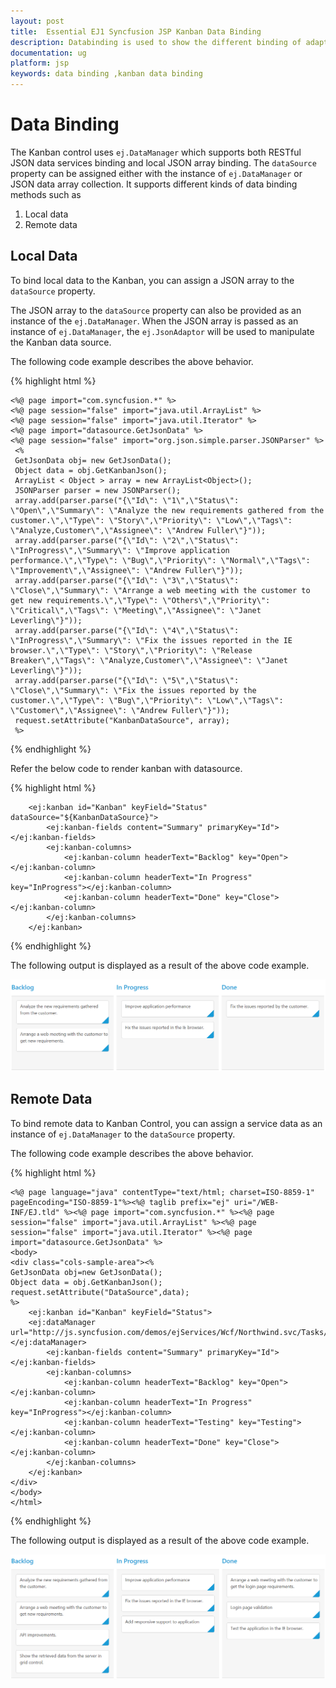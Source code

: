 ```yaml
---
layout: post
title:  Essential EJ1 Syncfusion JSP Kanban Data Binding
description: Databinding is used to show the different binding of adaptor section using Syncfusion JSP Kanban component. 
documentation: ug
platform: jsp
keywords: data binding ,kanban data binding
---
```


# Data Binding  

The Kanban control uses `ej.DataManager` which supports both RESTful JSON data services binding and local JSON array binding. The `dataSource` property can be assigned either with the instance of `ej.DataManager` or JSON data array collection. It supports different kinds of data binding methods such as

1.	Local data
2.	Remote data

## Local Data

To bind local data to the Kanban, you can assign a JSON array to the `dataSource` property.

The JSON array to the `dataSource` property can also be provided as an instance of the `ej.DataManager`. When the JSON array is passed as an instance of `ej.DataManager`, the `ej.JsonAdaptor` will be used to manipulate the Kanban data source.

The following code example describes the above behavior.


{% highlight html %}

    <%@ page import="com.syncfusion.*" %>
    <%@ page session="false" import="java.util.ArrayList" %>
    <%@ page session="false" import="java.util.Iterator" %>
    <%@ page import="datasource.GetJsonData" %>
    <%@ page session="false" import="org.json.simple.parser.JSONParser" %>
     <%
     GetJsonData obj= new GetJsonData();
     Object data = obj.GetKanbanJson();
     ArrayList < Object > array = new ArrayList<Object>();
     JSONParser parser = new JSONParser();
     array.add(parser.parse("{\"Id\": \"1\",\"Status\": \"Open\",\"Summary\": \"Analyze the new requirements gathered from the customer.\",\"Type\": \"Story\",\"Priority\": \"Low\",\"Tags\": \"Analyze,Customer\",\"Assignee\": \"Andrew Fuller\"}"));
     array.add(parser.parse("{\"Id\": \"2\",\"Status\": \"InProgress\",\"Summary\": \"Improve application performance.\",\"Type\": \"Bug\",\"Priority\": \"Normal\",\"Tags\": \"Improvement\",\"Assignee\": \"Andrew Fuller\"}"));
     array.add(parser.parse("{\"Id\": \"3\",\"Status\": \"Close\",\"Summary\": \"Arrange a web meeting with the customer to get new requirements.\",\"Type\": \"Others\",\"Priority\": \"Critical\",\"Tags\": \"Meeting\",\"Assignee\": \"Janet Leverling\"}"));
     array.add(parser.parse("{\"Id\": \"4\",\"Status\": \"InProgress\",\"Summary\": \"Fix the issues reported in the IE browser.\",\"Type\": \"Story\",\"Priority\": \"Release Breaker\",\"Tags\": \"Analyze,Customer\",\"Assignee\": \"Janet Leverling\"}"));
     array.add(parser.parse("{\"Id\": \"5\",\"Status\": \"Close\",\"Summary\": \"Fix the issues reported by the customer.\",\"Type\": \"Bug\",\"Priority\": \"Low\",\"Tags\": \"Customer\",\"Assignee\": \"Andrew Fuller\"}"));
     request.setAttribute("KanbanDataSource", array);
     %>

{% endhighlight %}

Refer the below code to render kanban with datasource.

{% highlight html %}

		<ej:kanban id="Kanban" keyField="Status" dataSource="${KanbanDataSource}">
			<ej:kanban-fields content="Summary" primaryKey="Id"></ej:kanban-fields>
			<ej:kanban-columns>
				<ej:kanban-column headerText="Backlog" key="Open"></ej:kanban-column>
				<ej:kanban-column headerText="In Progress" key="InProgress"></ej:kanban-column>
				<ej:kanban-column headerText="Done" key="Close"></ej:kanban-column>
			</ej:kanban-columns>
		</ej:kanban>

{% endhighlight %}

The following output is displayed as a result of the above code example.

![](Data_Binding_images/Data_Bind_img1.png)

## Remote Data

To bind remote data to Kanban Control, you can assign a service data as an instance of `ej.DataManager` to the `dataSource` property.

The following code example describes the above behavior.

{% highlight html %}

    <%@ page language="java" contentType="text/html; charset=ISO-8859-1"
    pageEncoding="ISO-8859-1"%><%@ taglib prefix="ej" uri="/WEB-INF/EJ.tld" %><%@ page import="com.syncfusion.*" %><%@ page session="false" import="java.util.ArrayList" %><%@ page session="false" import="java.util.Iterator" %><%@ page import="datasource.GetJsonData" %>
    <body>
	<div class="cols-sample-area"><%
    GetJsonData obj=new GetJsonData();
    Object data = obj.GetKanbanJson();
    request.setAttribute("DataSource",data);
    %>
		<ej:kanban id="Kanban" keyField="Status">
		<ej:dataManager url="http://js.syncfusion.com/demos/ejServices/Wcf/Northwind.svc/Tasks/"></ej:dataManager>
			<ej:kanban-fields content="Summary" primaryKey="Id"></ej:kanban-fields>
			<ej:kanban-columns>
				<ej:kanban-column headerText="Backlog" key="Open"></ej:kanban-column>
				<ej:kanban-column headerText="In Progress" key="InProgress"></ej:kanban-column>
				<ej:kanban-column headerText="Testing" key="Testing"></ej:kanban-column>
				<ej:kanban-column headerText="Done" key="Close"></ej:kanban-column>
			</ej:kanban-columns>
		</ej:kanban>
	</div>
    </body>
    </html>

{% endhighlight %}

The following output is displayed as a result of the above code example.

![](Data_Binding_images/Data_Bind_img2.png)

